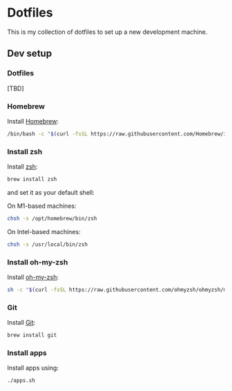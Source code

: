 # Dotfiles

This is my collection of dotfiles to set up a new development machine.

## Dev setup

### Dotfiles

[TBD]

### Homebrew

Install [Homebrew](https://docs.brew.sh/Installation):

```bash
/bin/bash -c "$(curl -fsSL https://raw.githubusercontent.com/Homebrew/install/master/install.sh)"
```

### Install zsh

Install [zsh](https://github.com/ohmyzsh/ohmyzsh/wiki/Installing-ZSH):

```bash
brew install zsh
```

and set it as your default shell:

On M1-based machines:
```bash
chsh -s /opt/homebrew/bin/zsh
```

On Intel-based machines:
```bash
chsh -s /usr/local/bin/zsh
```

### Install oh-my-zsh

Install [oh-my-zsh](https://ohmyz.sh/):

```bash
sh -c "$(curl -fsSL https://raw.githubusercontent.com/ohmyzsh/ohmyzsh/master/tools/install.sh)"
```

### Git

Install [Git](https://git-scm.com/download/mac):

```bash
brew install git
```

### Install apps

Install apps using:

```bash
./apps.sh
```
